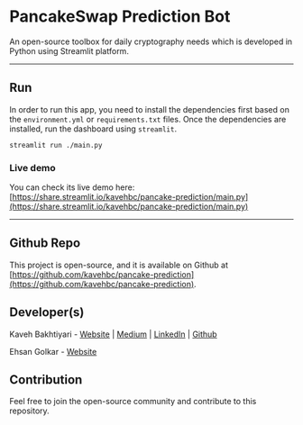 # PancakeSwap Prediction Bot
An open-source toolbox for daily cryptography needs which is developed in Python using Streamlit platform.

___
## Run
In order to run this app, you need to install the dependencies first based on
the `environment.yml` or `requirements.txt` files. Once the dependencies are installed, run the dashboard using
`streamlit`.

    streamlit run ./main.py

### Live demo
You can check its live demo here:
[https://share.streamlit.io/kavehbc/pancake-prediction/main.py](https://share.streamlit.io/kavehbc/pancake-prediction/main.py)

___
## Github Repo
This project is open-source, and it is available on Github at [https://github.com/kavehbc/pancake-prediction](https://github.com/kavehbc/pancake-prediction).

## Developer(s)
Kaveh Bakhtiyari - [Website](http://bakhtiyari.com) | [Medium](https://medium.com/@bakhtiyari)
  | [LinkedIn](https://www.linkedin.com/in/bakhtiyari) | [Github](https://github.com/kavehbc)

Ehsan Golkar - [Website](http://ehsangolkar.com)

## Contribution
Feel free to join the open-source community and contribute to this repository.

